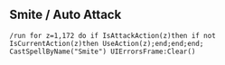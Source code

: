 ## Smite / Auto Attack
```
/run for z=1,172 do if IsAttackAction(z)then if not IsCurrentAction(z)then UseAction(z);end;end;end; CastSpellByName("Smite") UIErrorsFrame:Clear()
```